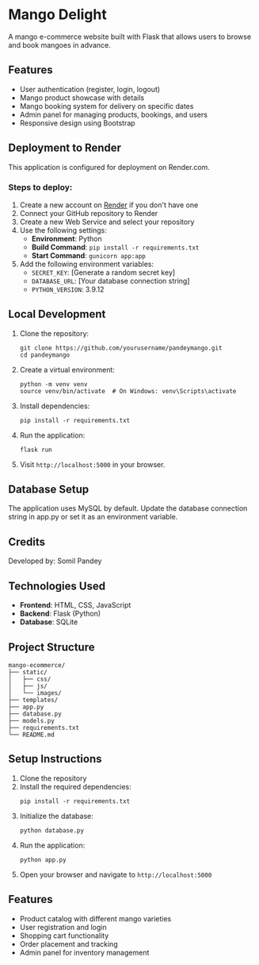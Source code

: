 # Mango Delight

A mango e-commerce website built with Flask that allows users to browse and book mangoes in advance.

## Features

- User authentication (register, login, logout)
- Mango product showcase with details
- Mango booking system for delivery on specific dates
- Admin panel for managing products, bookings, and users
- Responsive design using Bootstrap

## Deployment to Render

This application is configured for deployment on Render.com.

### Steps to deploy:

1. Create a new account on [Render](https://render.com/) if you don't have one
2. Connect your GitHub repository to Render
3. Create a new Web Service and select your repository
4. Use the following settings:
   - **Environment**: Python
   - **Build Command**: `pip install -r requirements.txt`
   - **Start Command**: `gunicorn app:app`
5. Add the following environment variables:
   - `SECRET_KEY`: [Generate a random secret key]
   - `DATABASE_URL`: [Your database connection string]
   - `PYTHON_VERSION`: 3.9.12

## Local Development

1. Clone the repository:
   ```
   git clone https://github.com/yourusername/pandeymango.git
   cd pandeymango
   ```

2. Create a virtual environment:
   ```
   python -m venv venv
   source venv/bin/activate  # On Windows: venv\Scripts\activate
   ```

3. Install dependencies:
   ```
   pip install -r requirements.txt
   ```

4. Run the application:
   ```
   flask run
   ```

5. Visit `http://localhost:5000` in your browser.

## Database Setup

The application uses MySQL by default. Update the database connection string in app.py or set it as an environment variable.

## Credits

Developed by: Somil Pandey

## Technologies Used

- **Frontend**: HTML, CSS, JavaScript
- **Backend**: Flask (Python)
- **Database**: SQLite

## Project Structure

```
mango-ecommerce/
├── static/
│   ├── css/
│   ├── js/
│   └── images/
├── templates/
├── app.py
├── database.py
├── models.py
├── requirements.txt
└── README.md
```

## Setup Instructions

1. Clone the repository
2. Install the required dependencies:
   ```
   pip install -r requirements.txt
   ```
3. Initialize the database:
   ```
   python database.py
   ```
4. Run the application:
   ```
   python app.py
   ```
5. Open your browser and navigate to `http://localhost:5000`

## Features

- Product catalog with different mango varieties
- User registration and login
- Shopping cart functionality
- Order placement and tracking
- Admin panel for inventory management
